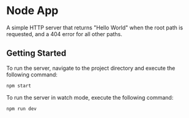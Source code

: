 # Node App

A simple HTTP server that returns "Hello World" when the root path is requested, and a 404 error for all other paths.

## Getting Started

To run the server, navigate to the project directory and execute the following command:

```bash
npm start
```

To run the server in watch mode, execute the following command:

```bash
npm run dev
```
